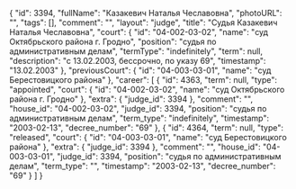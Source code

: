 {
    "id": 3394,
    "fullName": "Казакевич Наталья Чеславовна",
    "photoURL": "",
    "tags": [],
    "comment": "",
    "layout": "judge",
    "title": "Судья Казакевич Наталья Чеславовна",
    "court": {
        "id": "04-002-03-02",
        "name": "суд Октябрьского района г. Гродно",
        "position": "судья по административным делам",
        "termType": "indefinitely",
        "term": null,
        "description": "c 13.02.2003, бессрочно, по указу 69",
        "timestamp": "13.02.2003"
    },
    "previousCourt": {
        "id": "04-003-03-01",
        "name": "суд Берестовицкого района"
    },
    "career": [
        {
            "id": 4363,
            "term": null,
            "type": "appointed",
            "court": {
                "id": "04-002-03-02",
                "name": "суд Октябрьского района г. Гродно"
            },
            "extra": {
                "judge_id": 3394
            },
            "comment": "",
            "house_id": "04-002-03-02",
            "judge_id": 3394,
            "position": "судья по административным делам",
            "term_type": "indefinitely",
            "timestamp": "2003-02-13",
            "decree_number": "69"
        },
        {
            "id": 4364,
            "term": null,
            "type": "released",
            "court": {
                "id": "04-003-03-01",
                "name": "суд Берестовицкого района"
            },
            "extra": {
                "judge_id": 3394
            },
            "comment": "",
            "house_id": "04-003-03-01",
            "judge_id": 3394,
            "position": "судья по административным делам",
            "term_type": "",
            "timestamp": "2003-02-13",
            "decree_number": "69"
        }
    ]
}